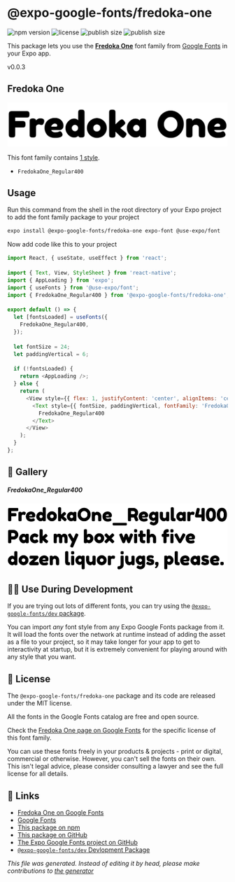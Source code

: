 # @expo-google-fonts/fredoka-one

![npm version](https://flat.badgen.net/npm/v/@expo-google-fonts/fredoka-one)
![license](https://flat.badgen.net/github/license/expo/google-fonts)
![publish size](https://flat.badgen.net/packagephobia/install/@expo-google-fonts/fredoka-one)
![publish size](https://flat.badgen.net/packagephobia/publish/@expo-google-fonts/fredoka-one)

This package lets you use the [**Fredoka One**](https://fonts.google.com/specimen/Fredoka+One) font family from [Google Fonts](https://fonts.google.com/) in your Expo app.

v0.0.3

## Fredoka One

![Fredoka One](./font-family.png)

This font family contains [1 style](#gallery).

- `FredokaOne_Regular400`

## Usage

Run this command from the shell in the root directory of your Expo project to add the font family package to your project
```sh
expo install @expo-google-fonts/fredoka-one expo-font @use-expo/font
```

Now add code like this to your project
```js
import React, { useState, useEffect } from 'react';

import { Text, View, StyleSheet } from 'react-native';
import { AppLoading } from 'expo';
import { useFonts } from '@use-expo/font';
import { FredokaOne_Regular400 } from '@expo-google-fonts/fredoka-one';

export default () => {
  let [fontsLoaded] = useFonts({
    FredokaOne_Regular400,
  });

  let fontSize = 24;
  let paddingVertical = 6;

  if (!fontsLoaded) {
    return <AppLoading />;
  } else {
    return (
      <View style={{ flex: 1, justifyContent: 'center', alignItems: 'center' }}>
        <Text style={{ fontSize, paddingVertical, fontFamily: 'FredokaOne_Regular400' }}>
          FredokaOne_Regular400
        </Text>
      </View>
    );
  }
};

```

## 🔡 Gallery

##### FredokaOne_Regular400
![FredokaOne_Regular400](./b002f69e5dfa418bb4943743c033c0ace0b62544c935797166842e3571c6e8c9.ttf.png)


## 👩‍💻 Use During Development

If you are trying out lots of different fonts, you can try using the [`@expo-google-fonts/dev` package](https://github.com/expo/google-fonts/tree/master/font-packages/dev#readme).

You can import *any* font style from any Expo Google Fonts package from it. It will load the fonts
over the network at runtime instead of adding the asset as a file to your project, so it may take longer
for your app to get to interactivity at startup, but it is extremely convenient
for playing around with any style that you want.

## 📖 License

The `@expo-google-fonts/fredoka-one` package and its code are released under the MIT license.

All the fonts in the Google Fonts catalog are free and open source.

Check the [Fredoka One page on Google Fonts](https://fonts.google.com/specimen/Fredoka+One) for the specific license of this font family.

You can use these fonts freely in your products & projects - print or digital, commercial or otherwise. However, you can't sell the fonts on their own. This isn't legal advice, please consider consulting a lawyer and see the full license for all details.

## 🔗 Links

- [Fredoka One on Google Fonts](https://fonts.google.com/specimen/Fredoka+One)
- [Google Fonts](https://fonts.google.com/)
- [This package on npm](https://www.npmjs.com/package/@expo-google-fonts/fredoka-one)
- [This package on GitHub](https://github.com/expo/google-fonts/tree/master/font-packages/fredoka-one)
- [The Expo Google Fonts project on GitHub](https://github.com/expo/google-fonts)
- [`@expo-google-fonts/dev` Devlopment Package](https://github.com/expo/google-fonts/tree/master/font-packages/dev)


*This file was generated. Instead of editing it by head, please make contributions to [the generator](https://github.com/expo/google-fonts/tree/master/packages/generator)*
